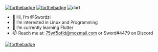 [![forthebadge](https://forthebadge.com/images/badges/powered-by-oxygen.svg)](https://forthebadge.com) [![forthebadge](https://forthebadge.com/images/badges/open-source.svg)](https://forthebadge.com)
![dart](https://img.shields.io/badge/Dart-0175C2?style=for-the-badge&logo=dart&logoColor=white)
- 👋 Hi, I’m @Swordzi
- 👀 I’m interested in Linux and Programming
- 🌱 I’m currently learning Flutter
- 📫 Reach me at: 75wf5ofld@mozmail.com or Sword#4479 on Discord


[![forthebadge](https://forthebadge.com/images/badges/made-with-markdown.svg)](https://forthebadge.com)


